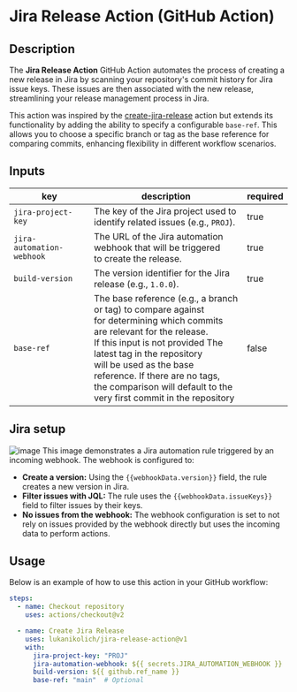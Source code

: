 # Jira Release Action (GitHub Action)

## Description

The **Jira Release Action** GitHub Action automates the process of creating a new release in Jira by scanning your repository's commit history for Jira issue keys. These issues are then associated with the new release, streamlining your release management process in Jira.

This action was inspired by the [create-jira-release](https://github.com/GeoWerkstatt/create-jira-release) action but extends its functionality by adding the ability to specify a configurable `base-ref`. This allows you to choose a specific branch or tag as the base reference for comparing commits, enhancing flexibility in different workflow scenarios.

## Inputs

| key                             | description                   | required |
|---------------------------------|-------------------------------|----------|
| `jira-project-key`              | The key of the Jira project used to identify related issues (e.g., `PROJ`).   | true     |
| `jira-automation-webhook`       | The URL of the Jira automation webhook that will be triggered<br> to create the release.             | true     |
| `build-version`                 | The version identifier for the Jira release (e.g., `1.0.0`).                     | true     |
| `base-ref`                      | The base reference (e.g., a branch or tag) to compare against<br> for determining which commits are relevant for the release.<br> If this input is not provided The latest tag in the repository<br> will be used as the base reference. If there are no tags,<br> the comparison will default to the very first commit in the repository | false |

## Jira setup

![image](https://github.com/user-attachments/assets/382d1e41-b40f-4bff-8db5-d5da3490c367)
This image demonstrates a Jira automation rule triggered by an incoming webhook. The webhook is configured to:

- **Create a version:** Using the `{{webhookData.version}}` field, the rule creates a new version in Jira.
- **Filter issues with JQL:** The rule uses the `{{webhookData.issueKeys}}` field to filter issues by their keys.
- **No issues from the webhook:** The webhook configuration is set to not rely on issues provided by the webhook directly but uses the incoming data to perform actions.

## Usage

Below is an example of how to use this action in your GitHub workflow:

```yaml
steps:
  - name: Checkout repository
    uses: actions/checkout@v2

  - name: Create Jira Release
    uses: lukanikolich/jira-release-action@v1
    with:
      jira-project-key: "PROJ"
      jira-automation-webhook: ${{ secrets.JIRA_AUTOMATION_WEBHOOK }}
      build-version: ${{ github.ref_name }}
      base-ref: "main"  # Optional
